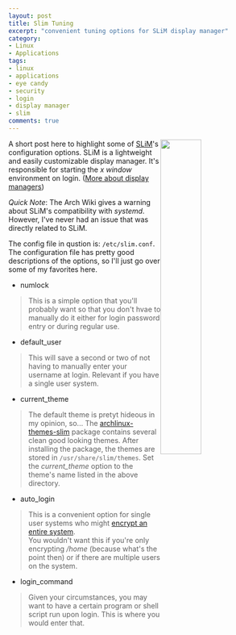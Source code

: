 ```yaml
---
layout: post
title: Slim Tuning
excerpt: "convenient tuning options for SLiM display manager"
category:
- Linux
- Applications
tags:
- linux
- applications
- eye candy
- security
- login
- display manager
- slim
comments: true
---
```


<img style="float: right; height: auto; width: 40%" 
src="https://wiki.manjaro.org/images/thumb/8/8a/Slimsessions.png/375px-Slimsessions.png">

A short post here to highlight some of 
[SLiM](https://wiki.archlinux.org/index.php/SLiM)'s 
configuration options.  SLiM is a lightweight and easily 
customizable display manager.  It's responsible for 
starting the *x window* environment on login.  ([More about 
display managers](https://wiki.archlinux.org/index.php/Display_manager))

*Quick Note*:  The Arch Wiki gives a warning about SLiM's compatibility 
with *systemd*.  However, I've never had an issue that was directly 
related to SLiM.

The config file in qustion is: ```/etc/slim.conf```.  The 
configuration file has pretty good descriptions of the 
options, so I'll just go over some of my favorites here.

- numlock

> This is a simple option that you'll probably want so that you don't hvae 
to manually do it either for login password entry or during regular use.

- default_user

> This will save a second or two of not having to manually enter your 
username at login.  Relevant if you have a single user system.

- current_theme

> The default theme is pretyt hideous in my opinion, 
so... The 
[archlinux-themes-slim](https://www.archlinux.org/packages/extra/any/archlinux-themes-slim) 
package contains several clean good looking themes.  After 
installing the package, the themes are stored in 
```/usr/share/slim/themes```.  Set the *current_theme* 
option to the theme's name listed in the above directory.

- auto_login

> This is a convenient option for single user systems who 
might [encrypt an entire 
system](https://wiki.archlinux.org/index.php/Dm-crypt/Encrypting_an_entire_system).  
You wouldn't want this if you're only encrypting */home* 
(because what's the point then) or if there are multiple users on the system.

- login_command

> Given your circumstances, you may want to have a certain 
program or shell script run upon login.  This is where you 
would enter that.
